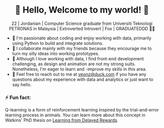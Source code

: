 
<h1 align="center">🦊 Hello, Welcome to my world! 🦊</h1>
<p align="center">22 | Jordanian | Computer Science graduate from Universiti Teknologi PETRONAS in Malaysia | Extroverted Introvert | Fox | GRADUATEDDD 🎉🥳</p>

- 🔭 I'm passionate about coding and enjoy working with data, primarily using Python to build and integrate solutions.
- 👯 I collaborate mainly with my friends because they encourage me to turn my silly ideas into working prototypes.
- 🤔 Although I love working with data, I find front-end development challenging, as design and animation are not my strong suits. Nonetheless, I'm eager to learn and -improve my skills in this area.
- 💬 Feel free to reach out to me at veonz@duck.com if you have any questions about my experience with data and analytics or just want to say hello.
### ⚡ Fun fact:
Q-learning is a form of reinforcement learning inspired by the trial-and-error learning process in animals. You can learn more about this concept in Watkins' PhD thesis on <a href=https://www.cs.rhul.ac.uk/~chrisw/new_thesis.pdf>Learning from Delayed Rewards</a>.
